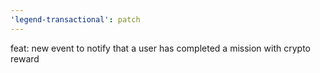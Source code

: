```yaml
---
'legend-transactional': patch
---
```


feat: new event to notify that a user has completed a mission with crypto reward
